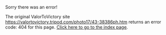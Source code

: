 

Sorry there was an error!

The original ValorToVictory site https://valortovictory.tripod.com/photo17/43-38386ph.htm returns an error code: 404 for this page. [Click here to go to the index page](../index.md).